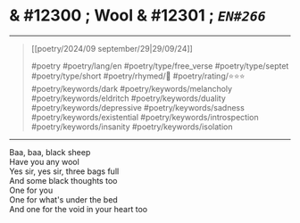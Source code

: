 # & #12300 ; Wool & #12301 ; *`EN#266`*

---

> [[poetry/2024/09 september/29|29/09/24]]
> 
> #poetry 
> #poetry/lang/en 
> #poetry/type/free_verse #poetry/type/septet #poetry/type/short 
> #poetry/rhymed/🔴 
> #poetry/rating/⭐⭐⭐ 
> #poetry/keywords/dark #poetry/keywords/melancholy #poetry/keywords/eldritch #poetry/keywords/duality #poetry/keywords/depressive #poetry/keywords/sadness #poetry/keywords/existential #poetry/keywords/introspection #poetry/keywords/insanity #poetry/keywords/isolation 

---

Baa, baa, black sheep  
Have you any wool  
Yes sir, yes sir, three bags full  
And some black thoughts too  
One for you  
One for what's under the bed  
And one for the void in your heart too